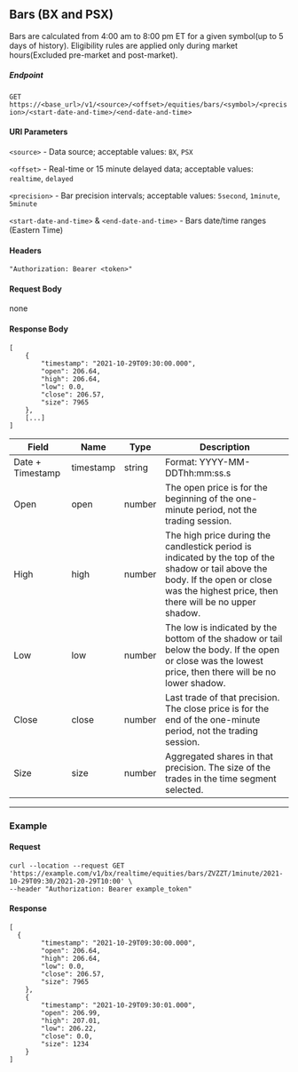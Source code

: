 ## Bars (BX and PSX)

Bars are calculated from 4:00 am to 8:00 pm ET for a given symbol(up to 5 days of history). Eligibility rules are applied only during market hours(Excluded pre-market and post-market).

##### Endpoint

`GET` `https://<base_url>/v1/<source>/<offset>/equities/bars/<symbol>/<precision>/<start-date-and-time>/<end-date-and-time>`

#### URI Parameters

`<source>` - Data source; acceptable values: `BX`, `PSX`

`<offset>` - Real-time or 15 minute delayed data; acceptable values: `realtime`, `delayed`

`<precision>` - Bar precision intervals; acceptable values: `5second`, `1minute`, `5minute`

`<start-date-and-time>` & `<end-date-and-time>` - Bars date/time ranges (Eastern Time)

#### Headers

`"Authorization: Bearer <token>"`

#### Request Body

none

#### Response Body

```
[
    {
        "timestamp": "2021-10-29T09:30:00.000",
        "open": 206.64,
        "high": 206.64,
        "low": 0.0,
        "close": 206.57,
        "size": 7965
    },
    [...]
]
```


| Field | Name | Type | Description |
|-------|------|------|-------------|
|Date + Timestamp|timestamp|string|Format: YYYY-MM-DDThh:mm:ss.s|
| Open| open| number | The open price is for the beginning of the one-minute period, not the trading session.|
| High| high| number | The high price during the candlestick period is indicated by the top of the shadow or tail above the body. If the open or close was the highest price, then there will be no upper shadow.|
| Low| low| number | The low is indicated by the bottom of the shadow or tail below the body. If the open or close was the lowest price, then there will be no lower shadow.|
| Close| close| number | Last trade of that precision. The close price is for the end of the one-minute period, not the trading session.|
| Size| size| number | Aggregated shares in that precision. The size of the trades in the time segment selected.|


---


### Example

#### Request

```
curl --location --request GET 'https://example.com/v1/bx/realtime/equities/bars/ZVZZT/1minute/2021-10-29T09:30/2021-20-29T10:00' \
--header "Authorization: Bearer example_token"
```

#### Response

```
[
  {
        "timestamp": "2021-10-29T09:30:00.000",
        "open": 206.64,
        "high": 206.64,
        "low": 0.0,
        "close": 206.57,
        "size": 7965
    },
    {
        "timestamp": "2021-10-29T09:30:01.000",
        "open": 206.99,
        "high": 207.01,
        "low": 206.22,
        "close": 0.0,
        "size": 1234
    }
]
```



